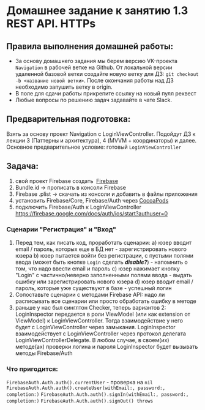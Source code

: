# Домашнее задание к занятию 1.3 	REST API. HTTPs

## Правила выполнения домашней работы:
* За основу домашнего задания мы берем версию VK-проекта `Navigation` в рабочей ветке на Github. 
От локальной версии удаленной базовой ветки создайте новую ветку для ДЗ: `git checkout -b <название новой ветки>`. 
После окончания работы над ДЗ необходимо запушить ветку в origin.
* В поле для сдачи работы прикрепите ссылку на новый пулл реквест
* Любые вопросы по решению задач задавайте в чате Slack.

## Предварительная подготовка:
Взять за основу проект Navigation с LoginViewController. 
Подойдут ДЗ к лекции 3 (Паттерны и архитектура), 4 (MVVM + координаторы) и далее. 
Основное предварительное условие: готовый `LoginViewController`

## Задача: 

1. свой проект Firebase создать  [Firebase](https://firebase.google.com/docs/ios/setup?authuser=0)
2. Bundle.id -> прописать в консоли Firebase 
3. Firebase .plist -> скачать из консоли и добавить в файлы приложения 
4. установить Firebase/Core, Firebase/Auth через [CocoaPods](https://cocoapods.org)
5. подключить Firebase/Auth к LoginViewController 
https://firebase.google.com/docs/auth/ios/start?authuser=0

### Сценарии "Регистрация" и "Вход" 

1. Перед тем, как писать код, проработать сценарии: 
   a) юзер вводит email / пароль, которых еще в БД нет - зарегистрировать нового юзера
   b) юзер пытается войти без регистрации, с пустыми полями ввода (может быть кнопке `Login` сделать ***disable?***) - напомнить о том, что надо ввести email и пароль
   c) юзер нажимает кнопку "Login" с частично/неверно заполненными полями ввода - выдать ошибку или зарегистрировать нового юзера
   d) юзер вводит email / пароль, которые уже существуют в базе - успешный логин
2. Сопоставьте сценарии с методами Firebase API: надо ли расписывать все сценарии или просто обработать ошибку в методе 
3. раньше у нас был синглтон Checker, теперь вариантов 2: 
LoginInspector передается в роли ViewModel (или как extension от ViewModel) к LoginViewController. Тогда взаимодействие у него будет с LoginViewController через замыкания.
LoginInspector взаимодействует с LoginViewController через протокол делегата LoginViewControllerDelegate. 
В любом случае, в своем(их) методе(ах) проверки логина и пароля LoginInspector будет вызывать методы Firebase/Auth

### Что пригодится: 

`FirebaseAuth.Auth.auth().currentUser` - проверка на `nil`
`FirebaseAuth.Auth.auth().createUser(withEmail:, password:, completion:)`
`FirebaseAuth.Auth.auth().signIn(withEmail:, password:, completion:)`
`FirebaseAuth.Auth.auth().signOut() throws`
